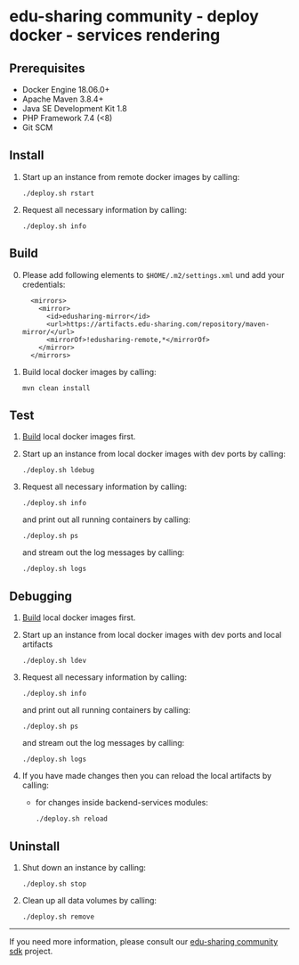# edu-sharing community - deploy docker - services rendering

Prerequisites
-------------

- Docker Engine 18.06.0+
- Apache Maven 3.8.4+
- Java SE Development Kit 1.8
- PHP Framework 7.4 (<8)
- Git SCM

Install
-------

1. Start up an instance from remote docker images by calling:

   ```
   ./deploy.sh rstart
   ```

2. Request all necessary information by calling:

   ```
   ./deploy.sh info
   ```

Build
-----

0. Please add following elements to `$HOME/.m2/settings.xml` und add your credentials:

   ```
     <mirrors>
       <mirror>
         <id>edusharing-mirror</id>
         <url>https://artifacts.edu-sharing.com/repository/maven-mirror/</url>
         <mirrorOf>!edusharing-remote,*</mirrorOf>
       </mirror>
     </mirrors>
   ```      

1. Build local docker images by calling:

   ```
   mvn clean install
   ```

Test
----

1. [Build](#build) local docker images first.

2. Start up an instance from local docker images with dev ports by calling:

   ```
   ./deploy.sh ldebug
   ```

3. Request all necessary information by calling:

   ```
   ./deploy.sh info
   ```

   and print out all running containers by calling:

   ```
   ./deploy.sh ps
   ```

   and stream out the log messages by calling:

   ```
   ./deploy.sh logs
   ```

Debugging
---------

1. [Build](#build) local docker images first.

2. Start up an instance from local docker images with dev ports and local artifacts

   ```
   ./deploy.sh ldev
   ```

3. Request all necessary information by calling:

   ```
   ./deploy.sh info
   ```

   and print out all running containers by calling:

   ```
   ./deploy.sh ps
   ```

   and stream out the log messages by calling:

   ```
   ./deploy.sh logs
   ```

4. If you have made changes then you can reload the local artifacts by calling:

    * for changes inside backend-services modules:

      ```
      ./deploy.sh reload
      ```

Uninstall
---------

1. Shut down an instance by calling:

   ```
   ./deploy.sh stop
   ```

2. Clean up all data volumes by calling:

   ```
   ./deploy.sh remove
   ```

---
If you need more information, please consult
our [edu-sharing community sdk](https://scm.edu-sharing.com/edu-sharing-community/edu-sharing-community-sdk) project.
